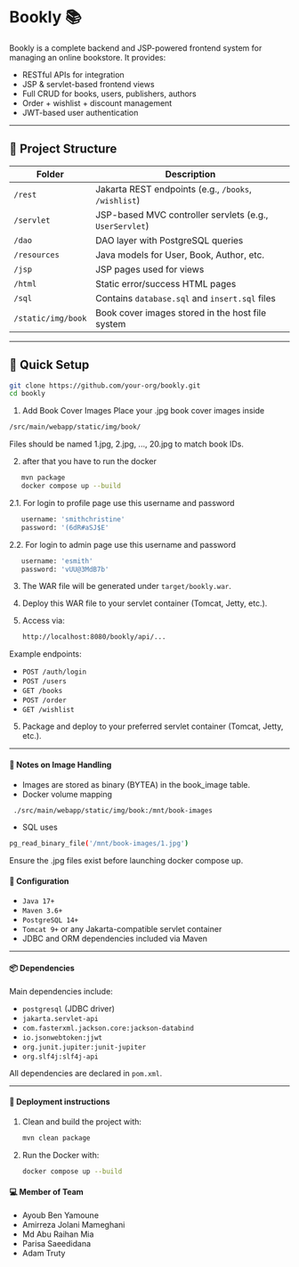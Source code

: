 # Bookly 📚

Bookly is a complete backend and JSP-powered frontend system for managing an online bookstore. It provides:

- RESTful APIs for integration
- JSP & servlet-based frontend views
- Full CRUD for books, users, publishers, authors
- Order + wishlist + discount management
- JWT-based user authentication

---

## 📁 Project Structure

| Folder             | Description                                      |
|--------------------|--------------------------------------------------|
| `/rest`            | Jakarta REST endpoints (e.g., `/books`, `/wishlist`) |
| `/servlet`         | JSP-based MVC controller servlets (e.g., `UserServlet`) |
| `/dao`             | DAO layer with PostgreSQL queries                |
| `/resources`       | Java models for User, Book, Author, etc.         |
| `/jsp`             | JSP pages used for views                         |
| `/html`            | Static error/success HTML pages                  |
| `/sql`             | Contains `database.sql` and `insert.sql` files   |
| `/static/img/book` | Book cover images stored in the host file system |

---

## 🚀 Quick Setup

```bash
git clone https://github.com/your-org/bookly.git
cd bookly
```
1. Add Book Cover Images
Place your .jpg book cover images inside
```bash 
/src/main/webapp/static/img/book/
```
Files should be named 1.jpg, 2.jpg, ..., 20.jpg to match book IDs.

2. after that you have to run the docker
```bash
   mvn package
   docker compose up --build
```

2.1. For login to profile page use this username and password
```bash
   username: 'smithchristine'
   password: '(6dR#aSJ$E'
```

2.2. For login to admin page use this username and password
```bash
   username: 'esmith'
   password: 'vUU@3MdB7b'
```

3. The WAR file will be generated under `target/bookly.war`.

4. Deploy this WAR file to your servlet container (Tomcat, Jetty, etc.).

5. Access via:
   ```bash
   http://localhost:8080/bookly/api/...
   ```

Example endpoints:
- `POST /auth/login`
- `POST /users`
- `GET /books`
- `POST /order`
- `GET /wishlist`

5. Package and deploy to your preferred servlet container (Tomcat, Jetty, etc.).

---

####  🧠 Notes on Image Handling
- Images are stored as binary (BYTEA) in the book_image table.
- Docker volume mapping

```bash
 ./src/main/webapp/static/img/book:/mnt/book-images
```
- SQL uses
```bash
pg_read_binary_file('/mnt/book-images/1.jpg')
```

Ensure the .jpg files exist before launching docker compose up.

#### 🔧 Configuration

- `Java 17+`
- `Maven 3.6+`
- `PostgreSQL 14+`
- `Tomcat 9+` or any Jakarta-compatible servlet container
- JDBC and ORM dependencies included via Maven

---

#### 📦 Dependencies

Main dependencies include:
- `postgresql` (JDBC driver)
- `jakarta.servlet-api`
- `com.fasterxml.jackson.core:jackson-databind`
- `io.jsonwebtoken:jjwt`
- `org.junit.jupiter:junit-jupiter`
- `org.slf4j:slf4j-api`

All dependencies are declared in `pom.xml`.

---


#### 🚀 Deployment instructions

1. Clean and build the project with:
   ```bash
   mvn clean package
   ```
2. Run the Docker with:
   ```bash
   docker compose up --build
   ```


#### 💻 Member of Team
- Ayoub Ben Yamoune
- Amirreza Jolani Mameghani
- Md Abu Raihan Mia
- Parisa Saeedidana
- Adam Truty


